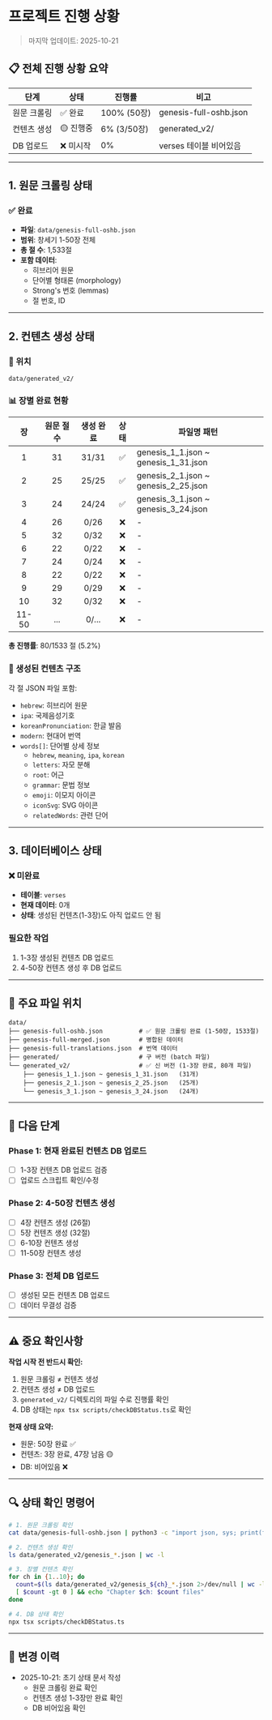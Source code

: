 # 프로젝트 진행 상황

> 마지막 업데이트: 2025-10-21

## 📋 전체 진행 상황 요약

| 단계 | 상태 | 진행률 | 비고 |
|------|------|--------|------|
| 원문 크롤링 | ✅ 완료 | 100% (50장) | genesis-full-oshb.json |
| 컨텐츠 생성 | 🟡 진행중 | 6% (3/50장) | generated_v2/ |
| DB 업로드 | ❌ 미시작 | 0% | verses 테이블 비어있음 |

---

## 1. 원문 크롤링 상태

### ✅ 완료
- **파일**: `data/genesis-full-oshb.json`
- **범위**: 창세기 1-50장 전체
- **총 절 수**: 1,533절
- **포함 데이터**:
  - 히브리어 원문
  - 단어별 형태론 (morphology)
  - Strong's 번호 (lemmas)
  - 절 번호, ID

---

## 2. 컨텐츠 생성 상태

### 📁 위치
`data/generated_v2/`

### 📊 장별 완료 현황

| 장 | 원문 절 수 | 생성 완료 | 상태 | 파일명 패턴 |
|:--:|:--------:|:--------:|:----:|------------|
| 1 | 31 | 31/31 | ✅ | genesis_1_1.json ~ genesis_1_31.json |
| 2 | 25 | 25/25 | ✅ | genesis_2_1.json ~ genesis_2_25.json |
| 3 | 24 | 24/24 | ✅ | genesis_3_1.json ~ genesis_3_24.json |
| 4 | 26 | 0/26 | ❌ | - |
| 5 | 32 | 0/32 | ❌ | - |
| 6 | 22 | 0/22 | ❌ | - |
| 7 | 24 | 0/24 | ❌ | - |
| 8 | 22 | 0/22 | ❌ | - |
| 9 | 29 | 0/29 | ❌ | - |
| 10 | 32 | 0/32 | ❌ | - |
| 11-50 | ... | 0/... | ❌ | - |

**총 진행률**: 80/1533 절 (5.2%)

### 📝 생성된 컨텐츠 구조
각 절 JSON 파일 포함:
- `hebrew`: 히브리어 원문
- `ipa`: 국제음성기호
- `koreanPronunciation`: 한글 발음
- `modern`: 현대어 번역
- `words[]`: 단어별 상세 정보
  - `hebrew`, `meaning`, `ipa`, `korean`
  - `letters`: 자모 분해
  - `root`: 어근
  - `grammar`: 문법 정보
  - `emoji`: 이모지 아이콘
  - `iconSvg`: SVG 아이콘
  - `relatedWords`: 관련 단어

---

## 3. 데이터베이스 상태

### ❌ 미완료
- **테이블**: `verses`
- **현재 데이터**: 0개
- **상태**: 생성된 컨텐츠(1-3장)도 아직 업로드 안 됨

### 필요한 작업
1. 1-3장 생성된 컨텐츠 DB 업로드
2. 4-50장 컨텐츠 생성 후 DB 업로드

---

## 📂 주요 파일 위치

```
data/
├── genesis-full-oshb.json          # ✅ 원문 크롤링 완료 (1-50장, 1533절)
├── genesis-full-merged.json        # 병합된 데이터
├── genesis-full-translations.json  # 번역 데이터
├── generated/                      # 구 버전 (batch 파일)
└── generated_v2/                   # ✅ 신 버전 (1-3장 완료, 80개 파일)
    ├── genesis_1_1.json ~ genesis_1_31.json   (31개)
    ├── genesis_2_1.json ~ genesis_2_25.json   (25개)
    └── genesis_3_1.json ~ genesis_3_24.json   (24개)
```

---

## 🎯 다음 단계

### Phase 1: 현재 완료된 컨텐츠 DB 업로드
- [ ] 1-3장 컨텐츠 DB 업로드 검증
- [ ] 업로드 스크립트 확인/수정

### Phase 2: 4-50장 컨텐츠 생성
- [ ] 4장 컨텐츠 생성 (26절)
- [ ] 5장 컨텐츠 생성 (32절)
- [ ] 6-10장 컨텐츠 생성
- [ ] 11-50장 컨텐츠 생성

### Phase 3: 전체 DB 업로드
- [ ] 생성된 모든 컨텐츠 DB 업로드
- [ ] 데이터 무결성 검증

---

## ⚠️ 중요 확인사항

**작업 시작 전 반드시 확인:**
1. 원문 크롤링 ≠ 컨텐츠 생성
2. 컨텐츠 생성 ≠ DB 업로드
3. `generated_v2/` 디렉토리의 파일 수로 진행률 확인
4. DB 상태는 `npx tsx scripts/checkDBStatus.ts`로 확인

**현재 상태 요약:**
- 원문: 50장 완료 ✅
- 컨텐츠: 3장 완료, 47장 남음 🟡
- DB: 비어있음 ❌

---

## 🔍 상태 확인 명령어

```bash
# 1. 원문 크롤링 확인
cat data/genesis-full-oshb.json | python3 -c "import json, sys; print(f'Total verses: {len(json.load(sys.stdin))}')"

# 2. 컨텐츠 생성 확인
ls data/generated_v2/genesis_*.json | wc -l

# 3. 장별 컨텐츠 확인
for ch in {1..10}; do
  count=$(ls data/generated_v2/genesis_${ch}_*.json 2>/dev/null | wc -l)
  [ $count -gt 0 ] && echo "Chapter $ch: $count files"
done

# 4. DB 상태 확인
npx tsx scripts/checkDBStatus.ts
```

---

## 📅 변경 이력

- 2025-10-21: 초기 상태 문서 작성
  - 원문 크롤링 완료 확인
  - 컨텐츠 생성 1-3장만 완료 확인
  - DB 비어있음 확인
